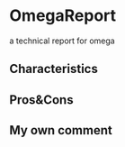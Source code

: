 
# OmegaReport 

a technical report for omega

## Characteristics 


## Pros&Cons 


## My own comment  

